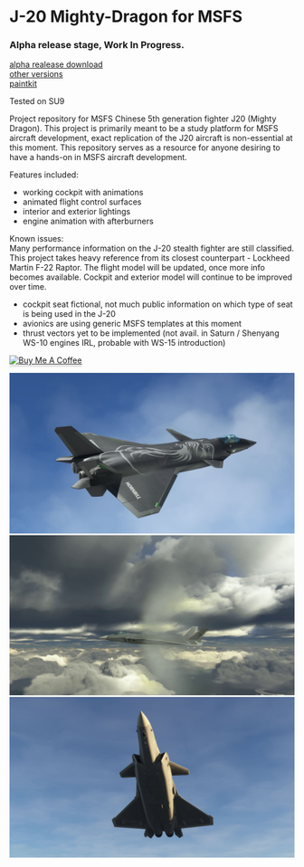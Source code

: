 # J-20 Mighty-Dragon for MSFS
### Alpha release stage, Work In Progress. 
[alpha realease download](https://github.com/h0rnb1ll/mighty-dragon/releases/download/0.3.2/hbl-aircraft-j20.zip)    
[other versions](https://github.com/h0rnb1ll/mighty-dragon/releases)    
[paintkit](https://github.com/h0rnb1ll/mighty-dragon/releases/download/Paintkit/paintkit.zip)

Tested on SU9

Project repository for MSFS Chinese 5th generation fighter J20 (Mighty Dragon). This project is primarily meant to be a study platform for MSFS aircraft development, exact replication of the J20 aircraft is non-essential at this moment. This repository serves as a resource for anyone desiring to have a hands-on in MSFS aircraft development.

Features included:
* working cockpit with animations
* animated flight control surfaces
* interior and exterior lightings
* engine animation with afterburners

Known issues:    
Many performance information on the J-20 stealth fighter are still classified. This project takes heavy reference from its closest counterpart - Lockheed Martin F-22 Raptor. The flight model will be updated, once more info becomes available. Cockpit and exterior model will continue to be improved over time.
- cockpit seat fictional, not much public information on which type of seat is being used in the J-20
- avionics are using generic MSFS templates at this moment
- thrust vectors yet to be implemented (not avail. in Saturn / Shenyang WS-10 engines IRL, probable with WS-15 introduction)

<a href="https://www.buymeacoffee.com/hornbill" target="_blank"><img src="https://www.buymeacoffee.com/assets/img/custom_images/orange_img.png" alt="Buy Me A Coffee" style="height: 41px !important;width: 174px !important;box-shadow: 0px 3px 2px 0px rgba(190, 190, 190, 0.5) !important;-webkit-box-shadow: 0px 3px 2px 0px rgba(190, 190, 190, 0.5) !important;" ></a>

![Cockpit WIP](https://github.com/h0rnb1ll/mighty-dragon/blob/main/images/screenshots/scr.220601.jpg)
![Cockpit WIP](https://github.com/h0rnb1ll/mighty-dragon/blob/main/images/screenshots/scr.2204.02.jpg)    
![Cockpit WIP](https://github.com/h0rnb1ll/mighty-dragon/blob/main/images/screenshots/scr.220602.jpg)
